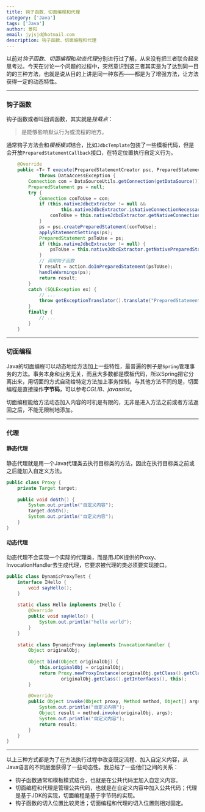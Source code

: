 ```yaml
---
title: 钩子函数、切面编程和代理
category: ['Java']
tags: ['Java']
author: 景阳
email: jyjsjd@hotmail.com
description: 钩子函数、切面编程和代理
---
```


以前对*钩子函数*、*切面编程*和*动态代理*分别进行过了解，从来没有把三者联合起来思考过。今天在讨论一个问题的过程中，突然意识到这三者其实是为了达到同一目的的三种方法，也就是说从目的上讲是同一种东西——都是为了增强方法，让方法获得一定的动态特性。

---

### 钩子函数

钩子函数或者叫回调函数，其实就是*挂载点*：

>是能够影响默认行为或流程的地方。

通常钩子方法会和*模板模式*结合，比如`JdbcTemplate`包装了一些模板代码，但是会开放`PreparedStatementCallback`接口，在特定位置执行自定义行为。

```java
    @Override
	public <T> T execute(PreparedStatementCreator psc, PreparedStatementCallback<T> action)
			throws DataAccessException {
		Connection con = DataSourceUtils.getConnection(getDataSource());
		PreparedStatement ps = null;
		try {
			Connection conToUse = con;
			if (this.nativeJdbcExtractor != null &&
					this.nativeJdbcExtractor.isNativeConnectionNecessaryForNativePreparedStatements()) {
				conToUse = this.nativeJdbcExtractor.getNativeConnection(con);
			}
			ps = psc.createPreparedStatement(conToUse);
			applyStatementSettings(ps);
			PreparedStatement psToUse = ps;
			if (this.nativeJdbcExtractor != null) {
				psToUse = this.nativeJdbcExtractor.getNativePreparedStatement(ps);
			}
            // 调用钩子函数
			T result = action.doInPreparedStatement(psToUse);
			handleWarnings(ps);
			return result;
		}
		catch (SQLException ex) {
            // ...
			throw getExceptionTranslator().translate("PreparedStatementCallback", sql, ex);
		}
		finally {
			// ...
		}
    }
```

---

### 切面编程

Java的切面编程可以动态地给方法加上一些特性，最普遍的例子是`Spring`管理事务的方法。事务本身和业务无关，而且大多数都是模板代码，所以Spring把它分离出来，用切面的方式自动给特定方法加上事务控制。与其他方法不同的是，切面编程是直接操作**字节码**，可以参考*CGLIB*、*javassist*。

切面编程能给方法动态加入内容的时机是有限的，无非是进入方法之前或者方法返回之后，不能无限制地添加。

---

### 代理

#### 静态代理

静态代理就是用一个Java代理类去执行目标类的方法，因此在执行目标类之前或之后能加入自定义方法。

```java
public class Proxy {
    private Target target;
  
    public void doSth() {
        System.out.println("自定义内容");
        target.doSth();
        System.out.println("自定义内容");
    }
}
```

#### 动态代理

动态代理不会实现一个实际的代理类，而是用JDK提供的Proxy、InvocationHandler去生成代理，它要求被代理的类必须要实现接口。

```java
public class DynamicProxyTest {
    interface IHello {
        void sayHello();
    }
 
    static class Hello implements IHello {
        @Override
        public void sayHello() {
            System.out.println("hello world");
        }
    }
 
    static class DynamicProxy implements InvocationHandler {
        Object originalObj;
 
        Object bind(Object originalObj) {
            this.originalObj = originalObj;
            return Proxy.newProxyInstance(originalObj.getClass().getClassLoader(),
                    originalObj.getClass().getInterfaces(), this);
        }
 
        @Override
        public Object invoke(Object proxy, Method method, Object[] args) throws Throwable {
            System.out.println("自定义内容");
            Object result = method.invoke(originalObj, args);
            System.out.println("自定义内容");
            return result;
        }
    }
}
```

---

以上三种方式都是为了在方法执行过程中改变既定流程、加入自定义内容，从Java语言的不同层面获得了一些动态性。我总结了一些他们之间的关系：

- 钩子函数通常和模板模式结合，也就是在公共代码里加入自定义内容。
- 切面编程和代理是管理公共代码，也就是在自定义内容中加入公共代码；代理是基于JDK的实现，切面编程是基于字节码的实现。
- 钩子函数的切入位置比较灵活；切面编程和代理的切入位置则相对固定。